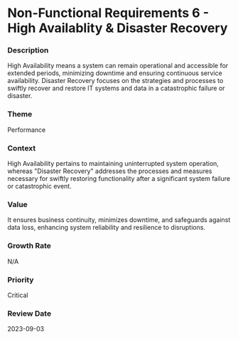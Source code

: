 

#  Non-Functional Requirements 6 - High Availablity & Disaster Recovery



### Description

<p>High Availability means a system can remain operational and accessible for extended periods, minimizing downtime and ensuring continuous service availability. Disaster Recovery focuses on the strategies and processes to swiftly recover and restore IT systems and data in a catastrophic failure or disaster.</p>




### Theme

Performance





### Context

<p>High Availability pertains to maintaining uninterrupted system operation, whereas &quot;Disaster Recovery&quot; addresses the processes and measures necessary for swiftly restoring functionality after a significant system failure or catastrophic event.</p>





### Value

 It ensures business continuity, minimizes downtime, and safeguards against data loss, enhancing system reliability and resilience to disruptions.





### Growth Rate

N/A









### Priority

Critical



















### Review Date

2023-09-03

